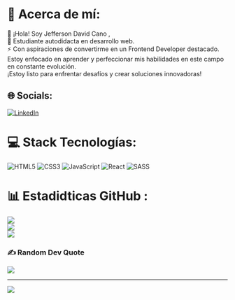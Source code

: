 # 💫 Acerca de mí:
🤚 ¡Hola! Soy Jefferson David Cano ,<br>🌱 Estudiante autodidacta en desarrollo web.<br>⚡ Con aspiraciones de convertirme en un Frontend Developer destacado. <br>Estoy enfocado en aprender y perfeccionar mis habilidades en este campo en constante evolución.<br> ¡Estoy listo para enfrentar desafíos y crear soluciones innovadoras!


## 🌐 Socials:
[![LinkedIn](https://img.shields.io/badge/LinkedIn-%230077B5.svg?logo=linkedin&logoColor=white)](https://co.linkedin.com/in/jefferson-david-cano-hernandez-94073874) 

# 💻 Stack Tecnologías:
![HTML5](https://img.shields.io/badge/html5-%23E34F26.svg?style=for-the-badge&logo=html5&logoColor=white) ![CSS3](https://img.shields.io/badge/css3-%231572B6.svg?style=for-the-badge&logo=css3&logoColor=white) ![JavaScript](https://img.shields.io/badge/javascript-%23323330.svg?style=for-the-badge&logo=javascript&logoColor=%23F7DF1E) ![React](https://img.shields.io/badge/react-%2320232a.svg?style=for-the-badge&logo=react&logoColor=%2361DAFB) ![SASS](https://img.shields.io/badge/SASS-hotpink.svg?style=for-the-badge&logo=SASS&logoColor=white) 
# 📊 Estadidticas GitHub :
![](https://github-readme-stats.vercel.app/api?username=JeffersonD-art&theme=dark&hide_border=false&include_all_commits=true&count_private=false)<br/>
![](https://github-readme-streak-stats.herokuapp.com/?user=JeffersonD-art&theme=dark&hide_border=false)<br/>
![](https://github-readme-stats.vercel.app/api/top-langs/?username=JeffersonD-art&theme=dark&hide_border=false&include_all_commits=true&count_private=false&layout=compact)

### ✍️ Random Dev Quote
![](https://quotes-github-readme.vercel.app/api?type=horizontal&theme=dark)

---
[![](https://visitcount.itsvg.in/api?id=JeffersonD-art&icon=7&color=1)](https://visitcount.itsvg.in)

<!-- Proudly created with GPRM ( https://gprm.itsvg.in ) -->

